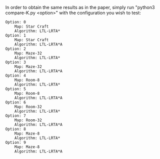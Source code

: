 In order to obtain the same results as in the paper, simply run "python3 compare-K.py \<option\>" with the configuration you wish to test:

    Option: 0
        Map: Star Craft
        Algorithm: LTL-LRTA*
    Option: 1
        Map: Star Craft
        Algorithm: LTL-LRTA*A
    Option: 2
        Map: Maze-32
        Algorithm: LTL-LRTA*
    Option: 3
        Map: Maze-32
        Algorithm: LTL-LRTA*A
    Option: 4
        Map: Room-8
        Algorithm: LTL-LRTA*
    Option: 5
        Map: Room-8
        Algorithm: LTL-LRTA*A
    Option: 6
        Map: Room-32
        Algorithm: LTL-LRTA*
    Option: 7
        Map: Room-32
        Algorithm: LTL-LRTA*A
    Option: 8
        Map: Maze-8
        Algorithm: LTL-LRTA*
    Option: 9
        Map: Maze-8
        Algorithm: LTL-LRTA*A
